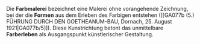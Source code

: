 
Die **Farbmalerei** bezeichnet eine Malerei ohne vorangehende Zeichnung, bei der die **Formen** aus dem Erleben des Farbigen entstehen ([[GA077b (5.) FÜHRUNG DURCH DEN GOETHEANUM-BAU, Dornach, 25. August 1921|GA077b/5]]). Diese Kunstrichtung betont das unmittelbare **Farberleben** als Ausgangspunkt künstlerischer Gestaltung.
